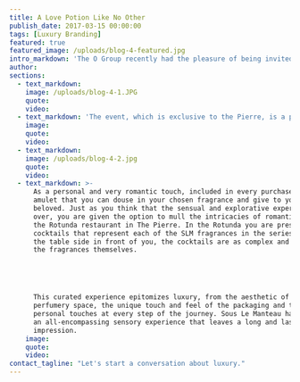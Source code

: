 ```yaml
---
title: A Love Potion Like No Other
publish_date: 2017-03-15 00:00:00
tags: [Luxury Branding]
featured: true
featured_image: /uploads/blog-4-featured.jpg
intro_markdown: 'The O Group recently had the pleasure of being invited to what can only be described as an intoxicating experience by one of our favorite clients, The Pierre Hotel in Manhattan.​'
author:
sections:
  - text_markdown:
    image: /uploads/blog-4-1.JPG
    quote:
    video:
  - text_markdown: 'The event, which is exclusive to the Pierre, is a pop-up store by contemporary French perfumery Sous Le Manteau. With a fresh approach to fragrance and romantic love, Sous Le Manteau and The Pierre Hotel provide a unique and memorable aromatic journey known as the ‘Essence of Love’. Upon entering the ambient pop-up store you are met with the host and creator of Sous Le Manteau, Olivia Bransbourg who then explains the concept behind the range. Love, desire and the sensory processing of certain notes in the unisex fragrances drive the ‘Essence of Love’ series. Inspired by old French love potions each perfume symbolizes a certain type of lover and certain approach to romantic love. Visitors are matched to a scent by a questionnaire given to you in store, which you can also take on the Sous Le Manteau website here. The full ‘Perfume of Desires’ range has five unique fragrances but you will definitely have one favorite that evokes feelings of desire and sensuality​'
    image:
    quote:
    video:
  - text_markdown:
    image: /uploads/blog-4-2.jpg
    quote:
    video:
  - text_markdown: >-
      As a personal and very romantic touch, included in every purchase is an
      amulet that you can douse in your chosen fragrance and give to your
      beloved. Just as you think that the sensual and explorative experience is
      over, you are given the option to mull the intricacies of romantic love at
      the Rotunda restaurant in The Pierre. In the Rotunda you are presented with
      cocktails that represent each of the SLM fragrances in the series. Made at
      the table side in front of you, the cocktails are as complex and lovely as
      the fragrances themselves.





      This curated experience epitomizes luxury, from the aesthetic of the
      perfumery space, the unique touch and feel of the packaging and the
      personal touches at every step of the journey. Sous Le Manteau has created
      an all-encompassing sensory experience that leaves a long and lasting
      impression.
    image:
    quote:
    video:
contact_tagline: "Let's start a conversation about luxury."
---
```



